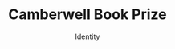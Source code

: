 ---
title: Camberwell Book Prize
subtitle: Identity
description: "Logotype, 2018\nDesign: Oliver Boulton"
layout: project
---